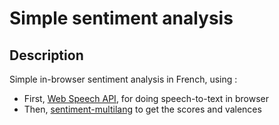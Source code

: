 # Simple sentiment analysis

## Description 

Simple in-browser sentiment analysis in French, using :
- First, [Web Speech API](https://developer.mozilla.org/en-US/docs/Web/API/Web_Speech_API), for doing speech-to-text in browser
- Then, [sentiment-multilang](https://www.npmjs.com/search?q=sentiment-multilang) to get the scores and valences





